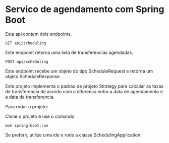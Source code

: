 # Servico de agendamento com Spring Boot

Esta api contem dois endpoints. 

```
GET api/scheduling
```
Este endpoint retorna uma lista de transferencias agendadas.
```
POST api/scheduling
```
Este endpoint recebe um objeto do tipo ScheduleRequest e retorna
um objeto ScheduleResponse

Este projeto implementa o padrao de projeto Strategy para calcular as taxas de 
transferencia de acordo com a diferenca entra a data de agendamento e a data da transferencia. 

Para rodar o projeto:

Clone o projeto e use o comando 
```
mvn spring-boot:run
```
Se preferir, utilize uma ide e rode a classe SchedulingApplication
